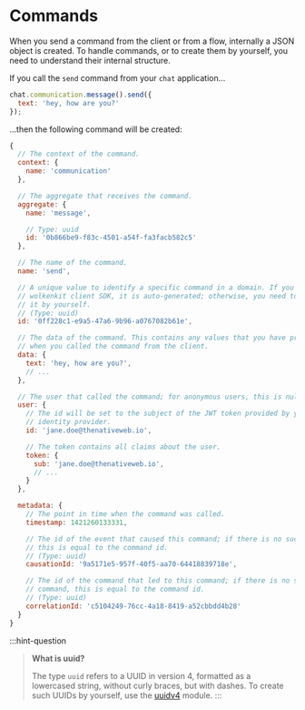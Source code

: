 # Commands

When you send a command from the client or from a flow, internally a JSON object is created. To handle commands, or to create them by yourself, you need to understand their internal structure.

If you call the `send` command from your `chat` application…

```javascript
chat.communication.message().send({
  text: 'hey, how are you?'
});
```

…then the following command will be created:

```javascript
{
  // The context of the command.
  context: {
    name: 'communication'
  },

  // The aggregate that receives the command.
  aggregate: {
    name: 'message',

    // Type: uuid
    id: '0b866be9-f83c-4501-a54f-fa3facb582c5'
  },

  // The name of the command.
  name: 'send',

  // A unique value to identify a specific command in a domain. If you use the
  // wolkenkit client SDK, it is auto-generated; otherwise, you need to create
  // it by yourself.
  // (Type: uuid)
  id: '0ff228c1-e9a5-47a6-9b96-a0767082b61e',

  // The data of the command. This contains any values that you have provided
  // when you called the command from the client.
  data: {
    text: 'hey, how are you?',
    // ...
  },

  // The user that called the command; for anonymous users, this is null.
  user: {
    // The id will be set to the subject of the JWT token provided by your
    // identity provider.
    id: 'jane.doe@thenativeweb.io',

    // The token contains all claims about the user.
    token: {
      sub: 'jane.doe@thenativeweb.io',
      // ...
    }
  },

  metadata: {
    // The point in time when the command was called.
    timestamp: 1421260133331,

    // The id of the event that caused this command; if there is no such event,
    // this is equal to the command id.
    // (Type: uuid)
    causationId: '9a5171e5-957f-40f5-aa70-64418839718e',

    // The id of the command that led to this command; if there is no such
    // command, this is equal to the command id.
    // (Type: uuid)
    correlationId: 'c5104249-76cc-4a18-8419-a52cbbdd4b28'
  }
}
```

:::hint-question
> **What is uuid?**
>
> The type `uuid` refers to a UUID in version 4, formatted as a lowercased string, without curly braces, but with dashes. To create such UUIDs by yourself, use the [uuidv4](https://www.npmjs.com/package/uuidv4) module.
:::
